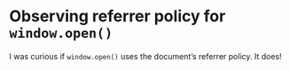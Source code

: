 # Observing referrer policy for `window.open()`

I was curious if `window.open()` uses the document’s referrer policy. It does!
